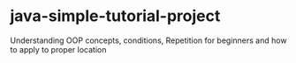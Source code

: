 # java-simple-tutorial-project

Understanding OOP concepts, conditions, Repetition for beginners and how to apply to proper location
 
